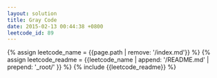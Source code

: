 ```yaml
---
layout: solution
title: Gray Code
date: 2015-02-13 00:44:38 +0800
leetcode_id: 89
---
```

{% assign leetcode_name = {{page.path | remove: '/index.md'}}  %}
{% assign leetcode_readme = {{leetcode_name | append: '/README.md' | prepend: '_root/' }}  %}
{% include {{leetcode_readme}} %}

